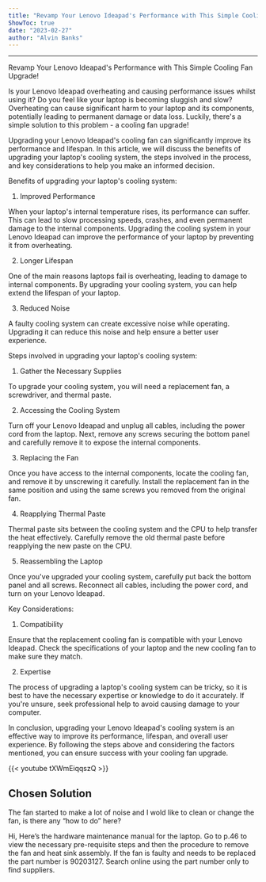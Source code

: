```yaml
---
title: "Revamp Your Lenovo Ideapad's Performance with This Simple Cooling Fan Upgrade!"
ShowToc: true 
date: "2023-02-27"
author: "Alvin Banks"
---
```

*****
Revamp Your Lenovo Ideapad's Performance with This Simple Cooling Fan Upgrade!

Is your Lenovo Ideapad overheating and causing performance issues whilst using it? Do you feel like your laptop is becoming sluggish and slow? Overheating can cause significant harm to your laptop and its components, potentially leading to permanent damage or data loss. Luckily, there's a simple solution to this problem - a cooling fan upgrade!

Upgrading your Lenovo Ideapad's cooling fan can significantly improve its performance and lifespan. In this article, we will discuss the benefits of upgrading your laptop's cooling system, the steps involved in the process, and key considerations to help you make an informed decision.

Benefits of upgrading your laptop's cooling system:

1. Improved Performance

When your laptop's internal temperature rises, its performance can suffer. This can lead to slow processing speeds, crashes, and even permanent damage to the internal components. Upgrading the cooling system in your Lenovo Ideapad can improve the performance of your laptop by preventing it from overheating.

2. Longer Lifespan

One of the main reasons laptops fail is overheating, leading to damage to internal components. By upgrading your cooling system, you can help extend the lifespan of your laptop.

3. Reduced Noise

A faulty cooling system can create excessive noise while operating. Upgrading it can reduce this noise and help ensure a better user experience.

Steps involved in upgrading your laptop's cooling system:

1. Gather the Necessary Supplies

To upgrade your cooling system, you will need a replacement fan, a screwdriver, and thermal paste.

2. Accessing the Cooling System

Turn off your Lenovo Ideapad and unplug all cables, including the power cord from the laptop. Next, remove any screws securing the bottom panel and carefully remove it to expose the internal components.

3. Replacing the Fan

Once you have access to the internal components, locate the cooling fan, and remove it by unscrewing it carefully. Install the replacement fan in the same position and using the same screws you removed from the original fan.

4. Reapplying Thermal Paste

Thermal paste sits between the cooling system and the CPU to help transfer the heat effectively. Carefully remove the old thermal paste before reapplying the new paste on the CPU.

5. Reassembling the Laptop

Once you've upgraded your cooling system, carefully put back the bottom panel and all screws. Reconnect all cables, including the power cord, and turn on your Lenovo Ideapad.

Key Considerations:

1. Compatibility

Ensure that the replacement cooling fan is compatible with your Lenovo Ideapad. Check the specifications of your laptop and the new cooling fan to make sure they match.

2. Expertise

The process of upgrading a laptop's cooling system can be tricky, so it is best to have the necessary expertise or knowledge to do it accurately. If you're unsure, seek professional help to avoid causing damage to your computer.

In conclusion, upgrading your Lenovo Ideapad's cooling system is an effective way to improve its performance, lifespan, and overall user experience. By following the steps above and considering the factors mentioned, you can ensure success with your cooling fan upgrade.

{{< youtube tXWmEiqqszQ >}} 



## Chosen Solution
 The fan started to make a lot of noise and I wold like to clean or change the fan, is there any “how to do” here?

 Hi,
Here’s the hardware maintenance manual for the laptop.
Go to p.46 to view the necessary pre-requisite steps and then the procedure to remove the fan and heat sink assembly.
If the fan is faulty and needs to be replaced the part number is 90203127. Search online using the part number only to find suppliers.




